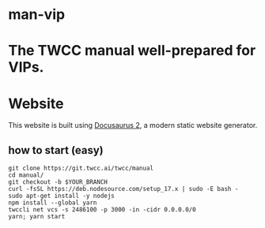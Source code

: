 # man-vip
The TWCC manual well-prepared for VIPs.
=======

# Website

This website is built using [Docusaurus 2](https://docusaurus.io/), a modern static website generator.

## how to start (easy)

```bash=
git clone https://git.twcc.ai/twcc/manual
cd manual/
git checkout -b $YOUR_BRANCH
curl -fsSL https://deb.nodesource.com/setup_17.x | sudo -E bash -
sudo apt-get install -y nodejs
npm install --global yarn
twccli net vcs -s 2486100 -p 3000 -in -cidr 0.0.0.0/0
yarn; yarn start
```
